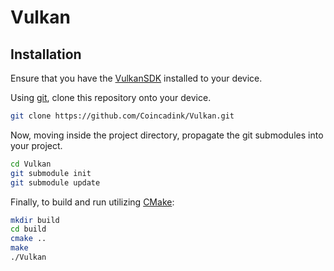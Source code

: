 # Vulkan

## Installation
Ensure that you have the [VulkanSDK](https://www.lunarg.com/vulkan-sdk/) installed to your device.

Using [git](https://git-scm.com/), clone this repository onto your device.

```bash
git clone https://github.com/Coincadink/Vulkan.git
```

Now, moving inside the project directory, propagate the git submodules into your project.

```bash
cd Vulkan
git submodule init
git submodule update
```

Finally, to build and run utilizing [CMake](https://cmake.org/):

```bash
mkdir build
cd build
cmake ..
make
./Vulkan
```